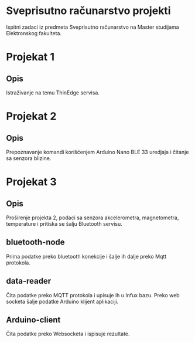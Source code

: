 # Sveprisutno računarstvo projekti

Ispitni zadaci iz predmeta Sveprisutno računarstvo na Master studijama Elektronskog fakulteta.

# Projekat 1

## Opis

Istraživanje na temu ThinEdge servisa.

# Projekat 2

## Opis

Prepoznavanje komandi korišćenjem Arduino Nano BLE 33 uredjaja i čitanje sa senzora blizine.

# Projekat 3

## Opis

Proširenje projekta 2, podaci sa senzora akcelerometra, magnetometra, temperature i pritiska se šalju Bluetooth servisu.

## bluetooth-node

Prima podatke preko bluetooth konekcije i šalje ih dalje preko Mqtt protokola.

## data-reader

Čita podatke preko MQTT protokola i upisuje ih u Infux bazu. Preko web socketa šalje podatke Arduino klijent aplikaciji.

## Arduino-client

Čita podatke preko Websocketa i ispisuje rezultate.
